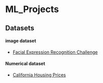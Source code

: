 # ML_Projects

## Datasets
#### image dataset
- [Facial Expression Recognition Challenge](https://www.kaggle.com/c/challenges-in-representation-learning-facial-expression-recognition-challenge/data)
#### Numerical dataset
- [California Housing Prices](https://www.kaggle.com/datasets/camnugent/california-housing-prices)
